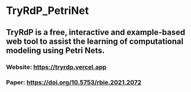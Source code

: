 # TryRdP_PetriNet

##  TryRdP is a  free,  interactive  and  example-based  web  tool  to  assist  the  learning  of computational  modeling  using  Petri  Nets.

### Website: https://tryrdp.vercel.app

### Paper: https://doi.org/10.5753/rbie.2021.2072
